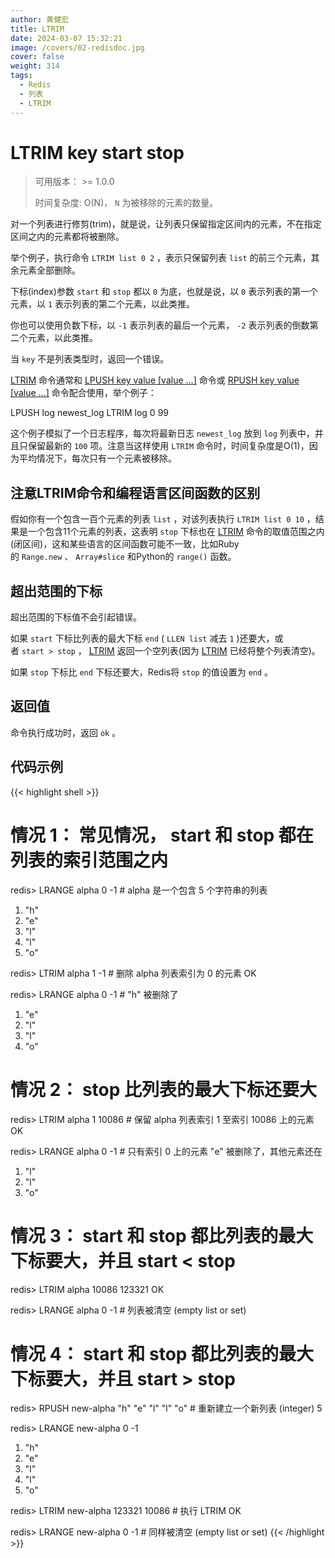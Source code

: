 ```yaml
---
author: 黄健宏
title: LTRIM
date: 2024-03-07 15:32:21
image: /covers/02-redisdoc.jpg
cover: false
weight: 314
tags:
  - Redis
  - 列表
  - LTRIM
---
```


# LTRIM key start stop

> 可用版本： >= 1.0.0
> 
> 时间复杂度: O(N)， `N` 为被移除的元素的数量。

对一个列表进行修剪(trim)，就是说，让列表只保留指定区间内的元素，不在指定区间之内的元素都将被删除。

举个例子，执行命令 `LTRIM list 0 2` ，表示只保留列表 `list` 的前三个元素，其余元素全部删除。

下标(index)参数 `start` 和 `stop` 都以 `0` 为底，也就是说，以 `0` 表示列表的第一个元素，以 `1` 表示列表的第二个元素，以此类推。

你也可以使用负数下标，以 `-1` 表示列表的最后一个元素， `-2` 表示列表的倒数第二个元素，以此类推。

当 `key` 不是列表类型时，返回一个错误。

[LTRIM](https://bookstack.xnzone.eu.org/02-redisdoc/03-list/14-ltrim/) 命令通常和 [LPUSH key value [value …]](https://bookstack.xnzone.eu.org/02-redisdoc/03-list/01-lpush/) 命令或 [RPUSH key value [value …]](https://bookstack.xnzone.eu.org/02-redisdoc/03-list/03-rpush/) 命令配合使用，举个例子：

LPUSH log newest_log
LTRIM log 0 99

这个例子模拟了一个日志程序，每次将最新日志 `newest_log` 放到 `log` 列表中，并且只保留最新的 `100` 项。注意当这样使用 `LTRIM` 命令时，时间复杂度是O(1)，因为平均情况下，每次只有一个元素被移除。

## 注意LTRIM命令和编程语言区间函数的区别

假如你有一个包含一百个元素的列表 `list` ，对该列表执行 `LTRIM list 0 10` ，结果是一个包含11个元素的列表，这表明 `stop` 下标也在 [LTRIM](https://bookstack.xnzone.eu.org/02-redisdoc/03-list/14-ltrim/) 命令的取值范围之内(闭区间)，这和某些语言的区间函数可能不一致，比如Ruby的 `Range.new` 、 `Array#slice` 和Python的 `range()` 函数。

## 超出范围的下标

超出范围的下标值不会引起错误。

如果 `start` 下标比列表的最大下标 `end` ( `LLEN list` 减去 `1` )还要大，或者 `start > stop` ， [LTRIM](https://bookstack.xnzone.eu.org/02-redisdoc/03-list/14-ltrim/) 返回一个空列表(因为 [LTRIM](https://bookstack.xnzone.eu.org/02-redisdoc/03-list/14-ltrim/) 已经将整个列表清空)。

如果 `stop` 下标比 `end` 下标还要大，Redis将 `stop` 的值设置为 `end` 。

## 返回值

命令执行成功时，返回 `ok` 。

## 代码示例

{{< highlight shell >}}
# 情况 1： 常见情况， start 和 stop 都在列表的索引范围之内

redis> LRANGE alpha 0 -1       # alpha 是一个包含 5 个字符串的列表
1) "h"
2) "e"
3) "l"
4) "l"
5) "o"

redis> LTRIM alpha 1 -1        # 删除 alpha 列表索引为 0 的元素
OK

redis> LRANGE alpha 0 -1       # "h" 被删除了
1) "e"
2) "l"
3) "l"
4) "o"

# 情况 2： stop 比列表的最大下标还要大

redis> LTRIM alpha 1 10086     # 保留 alpha 列表索引 1 至索引 10086 上的元素
OK

redis> LRANGE alpha 0 -1       # 只有索引 0 上的元素 "e" 被删除了，其他元素还在
1) "l"
2) "l"
3) "o"

# 情况 3： start 和 stop 都比列表的最大下标要大，并且 start < stop

redis> LTRIM alpha 10086 123321
OK

redis> LRANGE alpha 0 -1        # 列表被清空
(empty list or set)

# 情况 4： start 和 stop 都比列表的最大下标要大，并且 start > stop

redis> RPUSH new-alpha "h" "e" "l" "l" "o"     # 重新建立一个新列表
(integer) 5

redis> LRANGE new-alpha 0 -1
1) "h"
2) "e"
3) "l"
4) "l"
5) "o"

redis> LTRIM new-alpha 123321 10086    # 执行 LTRIM
OK

redis> LRANGE new-alpha 0 -1           # 同样被清空
(empty list or set)
{{< /highlight >}}